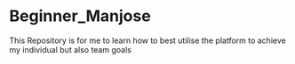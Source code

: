 # Beginner_Manjose
This Repository is for me to learn how to best utilise the platform to achieve my individual but also team goals
